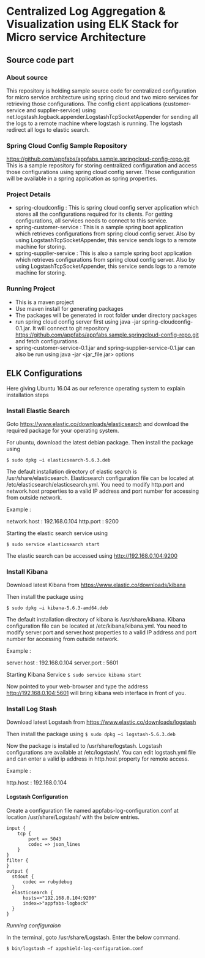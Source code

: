 # Centralized Log Aggregation & Visualization using ELK Stack for Micro service Architecture

## Source code part

### About source

This repository is holding sample source code for centralized configuration for micro service architecture using spring cloud and two micro services for retrieving those configurations. The config client applications (customer-service and supplier-service) using net.logstash.logback.appender.LogstashTcpSocketAppender for sending all the logs to a remote machine where logstash is running. The logstash redirect all logs to elastic search.

### Spring Cloud Config Sample Repository

https://github.com/appfabs/appfabs.sample.springcloud-config-repo.git
This is a sample repository for storing centralized configuration and access those configurations using spring cloud config server. Those configuration will be available in a spring application as spring properties. 


### Project Details

- spring-cloudconfig : This is spring cloud config server application which stores all the configurations required for its clients. For getting configurations, all services needs to connect to this service.
- spring-customer-service : This is a sample spring boot application which retrieves configurations from spring cloud config server. Also by using LogstashTcpSocketAppender, this service sends logs to a remote machine for storing.
- spring-supplier-service : This is also a sample spring boot application which retrieves configurations from spring cloud config server. Also by using LogstashTcpSocketAppender, this service sends logs to a remote machine for storing.

### Running Project

- This is a maven project
- Use maven install for generating packages
- The packages will be generated in root folder under directory packages
- run spring cloud config server first using java -jar spring-cloudconfig-0.1.jar. It will connect to git repository https://github.com/appfabs/appfabs.sample.springcloud-config-repo.git and fetch configurations.
- spring-customer-service-0.1.jar and spring-supplier-service-0.1.jar can also be run using java -jar <jar_file.jar> options

## ELK Configurations

Here giving Ubuntu 16.04 as our reference operating system to explain installation steps

### Install Elastic Search

Goto https://www.elastic.co/downloads/elasticsearch and download the required package for your operating system. 

For ubuntu, download the latest debian package.
Then install the package using

`$ sudo dpkg –i elasticsearch-5.6.3.deb`

The default installation directory of elastic search is /usr/share/elasticsearch. Elasticsearch configuration file can be located at /etc/elasticsearch/elasticsearch.yml. You need to modify http.port and network.host properties to a valid IP address and port number for accessing from outside network. 

Example :

network.host : 192.168.0.104
http.port : 9200

Starting the elastic search service using

`$ sudo service elasticsearch start`

The elastic search can be accessed using http://192.168.0.104:9200

### Install Kibana

Download latest Kibana from https://www.elastic.co/downloads/kibana

Then install the package using

`$ sudo dpkg –i kibana-5.6.3-amd64.deb`

The default installation directory of kibana is /usr/share/kibana. Kibana configuration file can be located at /etc/kibana/kibana.yml. You need to modify server.port and server.host properties to a valid IP address and port number for accessing from outside network. 

Example :

server.host : 192.168.0.104
server.port : 5601

Starting Kibana Service
`$ sudo service kibana start`

Now pointed to your web-browser and type the address http://192.168.0.104:5601 will bring kibana web interface in front of you.

### Install Log Stash

Download latest Logstash from https://www.elastic.co/downloads/logstash 

Then install the package using
`$ sudo dpkg –i logstash-5.6.3.deb`

Now the package is installed to /usr/share/logstash. Logstash configurations are available at /etc/logstash/. You can edit logstash.yml file and can enter a valid ip address in http.host property for remote access.

Example :

http.host : 192.168.0.104

#### Logstash Configuration

Create a configuration file named appfabs-log-configuration.conf at location /usr/share/Logstash/ with the below entries.

```
input {
    tcp {
        port => 5043
        codec => json_lines
    }
}
filter {
}
output {
  stdout {
      codec => rubydebug
  }
  elasticsearch {
      hosts=>"192.168.0.104:9200"
      index=>"appfabs-logback"
  }
}
```

*Running configuraion*

In the terminal, goto /usr/share/Logstash. Enter the below command. 

`$ bin/logstash –f appshield-log-configuration.conf`



 
